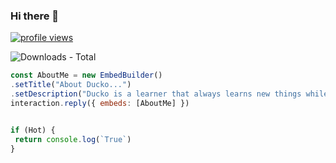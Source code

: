 ### Hi there 👋

<a href="https://github.com/DuckoDas"><img src="https://komarev.com/ghpvc/?username=DuckoDas&style=flat-square&color=009F81&label=Github+profile+views" alt="profile views"></a>


![Downloads - Total](https://img.shields.io/github/downloads/DuckoDas/DuckoDas/total?style=for-the-badge)

```js
const AboutMe = new EmbedBuilder()
.setTitle("About Ducko...")
.setDescription("Ducko is a learner that always learns new things while coding Discord bots and other stuff!")
interaction.reply({ embeds: [AboutMe] })
```

```js

if (Hot) {
 return console.log(`True`)
}
```
